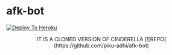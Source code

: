 # afk-bot
[![Deploy To Heroku](https://www.herokucdn.com/deploy/button.svg)](https://heroku.com/deploy?template=https://github.com/piku-adhi/afk-bot)
<p align="center">
 IT IS A CLONED VERSION OF CINDERELLA 
[![REPO](https://github.com/piku-adhi/afk-bot)
